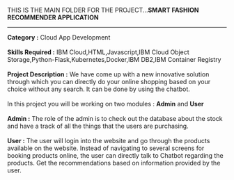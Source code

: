 THIS IS THE MAIN FOLDER FOR THE PROJECT...<b>SMART FASHION RECOMMENDER APPLICATION</b>
<hr>
<b>Category :</b> Cloud App Development
<br><br>
<b>Skills Required :</b>
IBM Cloud,HTML,Javascript,IBM Cloud Object Storage,Python-Flask,Kubernetes,Docker,IBM DB2,IBM Container Registry
<br><br>
<b>Project Description :</b>
We have come up with a new innovative solution through which you can directly do your online shopping based on your choice without any search. It can be done by using the chatbot.<br><br>
In this project you will be working on two modules : <b>Admin</b> and <b>User</b>
<br><br>
<b>Admin :</b> The role of the admin is to check out the database about the stock and have a track of all the things that the users are purchasing.
<br><br>
<b>User :</b> The user will login into the website and go through the products available on the website.  Instead of navigating to several screens for booking products online, the user can directly talk to Chatbot regarding the products.  Get the recommendations based on information provided by the user.
